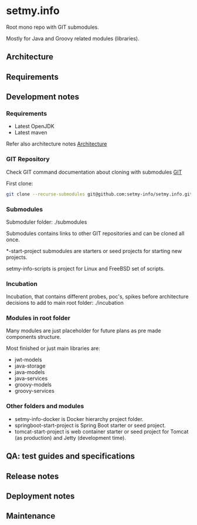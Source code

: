 # setmy.info

Root mono repo with GIT submodules.

Mostly for Java and Groovy related modules (libraries).

## Architecture

## Requirements

## Development notes

### Requirements

- Latest OpenJDK
- Latest maven

Refer also architecture notes [Architecture](../../../it/architecture/index.html)

### GIT Repository

Check GIT command documentation about cloning with submodules [GIT](../../../git.html)

First clone:

```sh
git clone --recurse-submodules git@github.com:setmy-info/setmy.info.git
```

### Submodules

Submoduler folder: ./submodules

Submodules contains links to other GIT repositories and can be cloned all once.

*-start-project submodules are starters or seed projects for starting new projects.

setmy-info-scripts is project for Linux and FreeBSD set of scripts.

### Incubation

Incubation, that contains different probes, poc's, spikes before architecture decisions to add to main root folder: ./incubation

### Modules in root folder

Many modules are just placeholder for future plans as pre made components structure.

Most finished or just main libraries are:

- jwt-models
- java-storage
- java-models
- java-services
- groovy-models
- groovy-services

### Other folders and modules

- setmy-info-docker is Docker hierarchy project folder.
- springboot-start-project is Spring Boot starter or seed project.
- tomcat-start-project is web container starter or seed project for Tomcat (as production) and Jetty (development time).

## QA: test guides and specifications

## Release notes

## Deployment notes

## Maintenance
